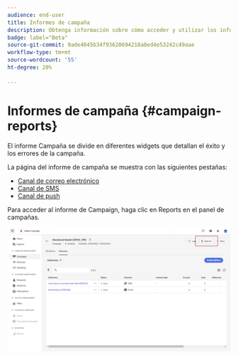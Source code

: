 ```yaml
---
audience: end-user
title: Informes de campaña
description: Obtenga información sobre cómo acceder y utilizar los informes de campaña
badge: label="Beta"
source-git-commit: 9ade4045b34f93620694218a8ed4e53242c49aae
workflow-type: tm+mt
source-wordcount: '55'
ht-degree: 20%

---
```


# Informes de campaña {#campaign-reports}

<!-- CAN BE REMOVED___
>[!CONTEXTUALHELP]
>id="acw_campaign_reporting_sending"
>title="Reporting Sending"
>abstract="The Sending tab within your report provides in-depth insights into your visitors' interactions with your deliveries and any potential errors they may have encountered."

>[!CONTEXTUALHELP]
>id="acw_campaign_reporting_tracking"
>title="Reporting tracking"
>abstract="The Tracking tab within your report offers valuable data, including recipient behavior per link, breakdown of opens and clicks, as well as detailed information about the most frequently clicked URLs during a delivery."
-->



El informe Campaña se divide en diferentes widgets que detallan el éxito y los errores de la campaña.

La página del informe de campaña se muestra con las siguientes pestañas:

* [Canal de correo electrónico](campaign-reports-email.md)
* [Canal de SMS](campaign-reports-sms.md)
* [Canal de push](campaign-reports-push.md)

Para acceder al informe de Campaign, haga clic en Reports en el panel de campañas.

![](assets/campaign_report_email_13.png)
